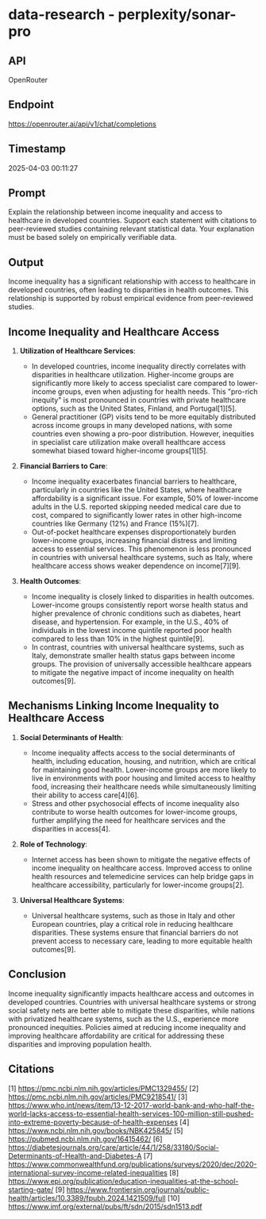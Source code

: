 # data-research - perplexity/sonar-pro

## API
OpenRouter

## Endpoint
https://openrouter.ai/api/v1/chat/completions

## Timestamp
2025-04-03 00:11:27

## Prompt
Explain the relationship between income inequality and access to healthcare in developed countries. Support each statement with citations to peer-reviewed studies containing relevant statistical data. Your explanation must be based solely on empirically verifiable data.

## Output
Income inequality has a significant relationship with access to healthcare in developed countries, often leading to disparities in health outcomes. This relationship is supported by robust empirical evidence from peer-reviewed studies.

## **Income Inequality and Healthcare Access**
1. **Utilization of Healthcare Services**:
   - In developed countries, income inequality directly correlates with disparities in healthcare utilization. Higher-income groups are significantly more likely to access specialist care compared to lower-income groups, even when adjusting for health needs. This "pro-rich inequity" is most pronounced in countries with private healthcare options, such as the United States, Finland, and Portugal[1][5].
   - General practitioner (GP) visits tend to be more equitably distributed across income groups in many developed nations, with some countries even showing a pro-poor distribution. However, inequities in specialist care utilization make overall healthcare access somewhat biased toward higher-income groups[1][5].

2. **Financial Barriers to Care**:
   - Income inequality exacerbates financial barriers to healthcare, particularly in countries like the United States, where healthcare affordability is a significant issue. For example, 50% of lower-income adults in the U.S. reported skipping needed medical care due to cost, compared to significantly lower rates in other high-income countries like Germany (12%) and France (15%)[7].
   - Out-of-pocket healthcare expenses disproportionately burden lower-income groups, increasing financial distress and limiting access to essential services. This phenomenon is less pronounced in countries with universal healthcare systems, such as Italy, where healthcare access shows weaker dependence on income[7][9].

3. **Health Outcomes**:
   - Income inequality is closely linked to disparities in health outcomes. Lower-income groups consistently report worse health status and higher prevalence of chronic conditions such as diabetes, heart disease, and hypertension. For example, in the U.S., 40% of individuals in the lowest income quintile reported poor health compared to less than 10% in the highest quintile[9].
   - In contrast, countries with universal healthcare systems, such as Italy, demonstrate smaller health status gaps between income groups. The provision of universally accessible healthcare appears to mitigate the negative impact of income inequality on health outcomes[9].

## **Mechanisms Linking Income Inequality to Healthcare Access**
1. **Social Determinants of Health**:
   - Income inequality affects access to the social determinants of health, including education, housing, and nutrition, which are critical for maintaining good health. Lower-income groups are more likely to live in environments with poor housing and limited access to healthy food, increasing their healthcare needs while simultaneously limiting their ability to access care[4][6].
   - Stress and other psychosocial effects of income inequality also contribute to worse health outcomes for lower-income groups, further amplifying the need for healthcare services and the disparities in access[4].

2. **Role of Technology**:
   - Internet access has been shown to mitigate the negative effects of income inequality on healthcare access. Improved access to online health resources and telemedicine services can help bridge gaps in healthcare accessibility, particularly for lower-income groups[2].

3. **Universal Healthcare Systems**:
   - Universal healthcare systems, such as those in Italy and other European countries, play a critical role in reducing healthcare disparities. These systems ensure that financial barriers do not prevent access to necessary care, leading to more equitable health outcomes[9].

## **Conclusion**
Income inequality significantly impacts healthcare access and outcomes in developed countries. Countries with universal healthcare systems or strong social safety nets are better able to mitigate these disparities, while nations with privatized healthcare systems, such as the U.S., experience more pronounced inequities. Policies aimed at reducing income inequality and improving healthcare affordability are critical for addressing these disparities and improving population health.

## Citations
[1] https://pmc.ncbi.nlm.nih.gov/articles/PMC1329455/
[2] https://pmc.ncbi.nlm.nih.gov/articles/PMC9218541/
[3] https://www.who.int/news/item/13-12-2017-world-bank-and-who-half-the-world-lacks-access-to-essential-health-services-100-million-still-pushed-into-extreme-poverty-because-of-health-expenses
[4] https://www.ncbi.nlm.nih.gov/books/NBK425845/
[5] https://pubmed.ncbi.nlm.nih.gov/16415462/
[6] https://diabetesjournals.org/care/article/44/1/258/33180/Social-Determinants-of-Health-and-Diabetes-A
[7] https://www.commonwealthfund.org/publications/surveys/2020/dec/2020-international-survey-income-related-inequalities
[8] https://www.epi.org/publication/education-inequalities-at-the-school-starting-gate/
[9] https://www.frontiersin.org/journals/public-health/articles/10.3389/fpubh.2024.1421509/full
[10] https://www.imf.org/external/pubs/ft/sdn/2015/sdn1513.pdf
